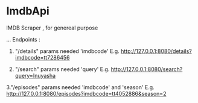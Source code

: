 # ImdbApi
IMDB Scraper , for genereal purpose



...
Endpoints :
1. "/details" params  needed 'imdbcode'
  E.g. http://127.0.0.1:8080/details?imdbcode=tt7286456
 
2. "/search" params needed 'query'
  E.g. http://127.0.0.1:8080/search?query=Inuyasha
 
3."/episodes" params needed 'imdbcode' and 'season'
  E.g. http://127.0.0.1:8080/episodes?imdbcode=tt4052886&season=2

